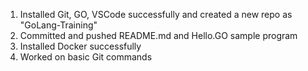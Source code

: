 1. Installed Git, GO, VSCode successfully and created a new repo as "GoLang-Training" <br />
2. Committed and pushed README.md and Hello.GO sample program <br />
3. Installed Docker successfully <br /> 
4. Worked on basic Git commands <br />
